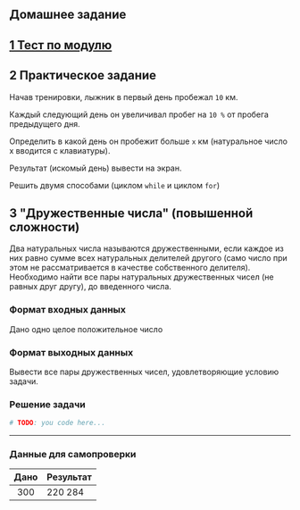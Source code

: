 ## Домашнее задание

## [1 Тест по модулю](https://forms.gle/rsMeD1B9J6kEHwF18)

## 2 Практическое задание


Начав тренировки, лыжник в первый день пробежал `10` км. 

Каждый следующий день он увеличивал пробег на `10 %` от пробега предыдущего дня. 

Определить в какой день он пробежит больше `x` км (натуральное число x вводится с клавиатуры).

Результат (искомый день) вывести на экран.

Решить двумя способами (циклом `while` и циклом `for`)

## 3 "Дружественные числа" (повышенной сложности)

Два натуральных числа называются дружественными, если каждое из них равно сумме всех натуральных делителей другого
(само число при этом не рассматривается в качестве собственного делителя). \
Необходимо найти все пары натуральных дружественных чисел (не равных друг другу), до введенного числа.

### Формат входных данных

Дано одно целое положительное число

### Формат выходных данных

Вывести все пары дружественных чисел, удовлетворяющие условию задачи.

### Решение задачи

```python
# TODO: you code here...
```

---

### Данные для самопроверки

| Дано | Результат |
| :---: | --- |
|  300  | 220 284 |